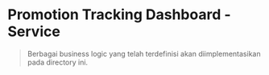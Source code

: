 # Promotion Tracking Dashboard - Service

> Berbagai business logic yang telah terdefinisi akan diimplementasikan pada directory ini.